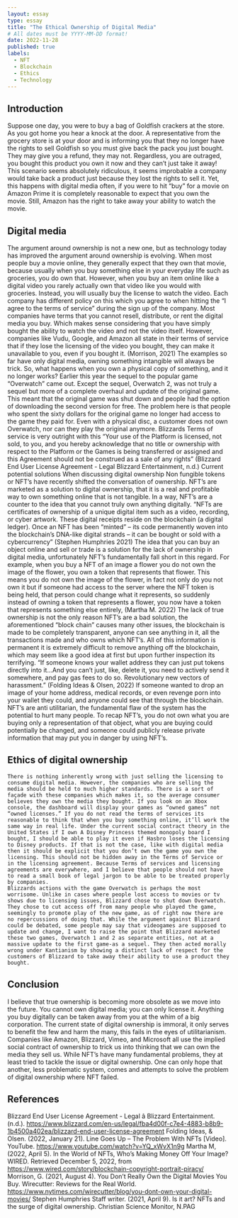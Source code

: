 ```yaml
---
layout: essay
type: essay
title: "The Ethical Ownership of Digital Media"
# All dates must be YYYY-MM-DD format!
date: 2022-11-28
published: true
labels:
  - NFT
  - Blockchain 
  - Ethics
  - Technology
---
```

## Introduction

Suppose one day, you were to buy a bag of Goldfish crackers at the store. As you got home you hear a knock at the door. A representative from the grocery store is at your door and is informing you that they no longer have the rights to sell Goldfish so you must give back the pack you just bought. They may give you a refund, they may not. Regardless, you are outraged, you bought this product you own it now and they can’t just take it away! This scenario seems absolutely ridiculous, it seems improbable a company would take back a product just because they lost the rights to sell it. Yet, this happens with digital media often, if you were to hit “buy” for a movie on Amazon Prime it is completely reasonable to expect that you own the movie. Still, Amazon has the right to take away your ability to watch the movie. 
## Digital media 
The argument around ownership is not a new one, but as technology today has improved the argument around ownership is evolving. When most people buy a movie online, they generally expect that they own that movie, because usually when you buy something else in your everyday life such as groceries, you do own that. However, when you buy an item online like a digital video you rarely actually own that video like you would with groceries. Instead, you will usually buy the license to watch the video. Each company has different policy on this which you agree to when hitting the “I agree to the terms of service” during the sign up of the company. Most companies have terms that you cannot resell, distribute, or rent the digital media you buy. Which makes sense considering that you have simply bought the ability to watch the video and not the video itself. However, companies like Vudu, Google, and Amazon all state in their terms of service that if they lose the licensing of the video you bought, they can make it unavailable to you, even if you bought it. (Morrison, 2021)
    The examples so far have only digital media, owning something intangible will always be trick. So, what happens when you own a physical copy of something, and it no longer works? Earlier this year the sequel to the popular game “Overwatch” came out. Except the sequel, Overwatch 2, was not truly a sequel but more of a complete overhaul and update of the original game. This meant that the original game was shut down and people had the option of downloading the second version for free. The problem here is that people who spent the sixty dollars for the original game no longer had access to the game they paid for. Even with a physical disc, a customer does not own Overwatch, nor can they play the original anymore. Blizzards Terms of service is very outright with this “Your use of the Platform is licensed, not sold, to you, and you hereby acknowledge that no title or ownership with respect to the Platform or the Games is being transferred or assigned and this Agreement should not be construed as a sale of any rights” (Blizzard End User License Agreement - Legal Blizzard Entertainment, n.d.)
Current potential solutions
When discussing digital ownership Non fungible tokens or NFT’s have recently shifted the conversation of ownership. NFT’s are marketed as a solution to digital ownership, that it is a real and profitable way to own something online that is not tangible. In a way, NFT’s are a counter to the idea that you cannot truly own anything digitally. “NFTs are certificates of ownership of a unique digital item such as a video, recording, or cyber artwork. These digital receipts reside on the blockchain (a digital ledger). Once an NFT has been “minted” – its code permanently woven into the blockchain’s DNA-like digital strands – it can be bought or sold with a cybercurrency” (Stephen Humphries 2021) The idea that you can buy an object online and sell or trade is a solution for the lack of ownership in digital media, unfortunately NFT’s fundamentally fall short in this regard. For example, when you buy a NFT of an image a flower you do not own the image of the flower, you own a token that represents that flower. This means you do not own the image of the flower, in fact not only do you not own it but if someone had access to the server where the NFT token is being held, that person could change what it represents, so suddenly instead of owning a token that represents a flower, you now have a token that represents something else entirely, (Martha M. 2022) 
The lack of true ownership is not the only reason NFT’s are a bad solution, the aforementioned “block chain” causes many other issues, the blockchain is made to be completely transparent, anyone can see anything in it, all the transactions made and who owns which NFT’s. All of this information is permanent it is extremely difficult to remove anything off the blockchain, which may seem like a good idea at first but upon further inspection its terrifying. “If someone knows your wallet address they can just put tokens directly into it…And you can’t just, like, delete it, you need to actively send it somewhere, and pay gas fees to do so. Revolutionary new vectors of harassment.” (Folding Ideas & Olsen, 2022) If someone wanted to drop an image of your home address, medical records, or even revenge porn into your wallet they could, and anyone could see that through the blockchain. NFT’s are anti utilitarian, the fundamental flaw of the system has the potential to hurt many people. To recap NFT’s, you do not own what you are buying only a representation of that object, what you are buying could potentially be changed, and someone could publicly release private information that may put you in danger by using NFT’s.

## Ethics of digital ownership
	There is nothing inherently wrong with just selling the licensing to consume digital media. However, the companies who are selling the media should be held to much higher standards. There is a sort of façade with these companies which makes it, so the average consumer believes they own the media they bought. If you look on an Xbox console, the dashboard will display your games as “owned games” not “owned licenses.” If you do not read the terms of services its reasonable to think that when you buy something online, it’ll work the same way in real life. Under the current social contract theory in the United States if I own A Disney Princess themed monopoly board I bought, I should be able to play it even if Hasbro loses the licensing to Disney products. If that is not the case, like with digital media then it should be explicit that you don’t own the game you own the licensing. This should not be hidden away in the Terms of Service or in the licensing agreement. Because Terms of services and licensing agreements are everywhere, and I believe that people should not have to read a small book of legal jargon to be able to be treated properly by companies. 
	Blizzards actions with the game Overwatch is perhaps the most worrisome. Unlike in cases where people lost access to movies or tv shows due to licensing issues, Blizzard chose to shut down Overwatch. They chose to cut access off from many people who played the game, seemingly to promote play of the new game, as of right now there are no repercussions of doing that. While the argument against Blizzard could be debated, some people may say that videogames are supposed to update and change, I want to raise the point that Blizzard marketed these two games, Overwatch 1 and 2 as separate entities, not at a massive update to the first game-as a sequel. They then acted morally wrong under Kantianism by showing a distinct lack of respect for the customers of Blizzard to take away their ability to use a product they bought. 
## Conclusion
I believe that true ownership is becoming more obsolete as we move into the future. You cannot own digital media; you can only license it. Anything you buy digitally can be taken away from you at the whim of a big corporation. The current state of digital ownership is immoral, it only serves to benefit the few and harm the many, this fails in the eyes of utilitarianism. Companies like Amazon, Blizzard, Vimeo, and Microsoft all use the implied social contract of ownership to trick us into thinking that we can own the media they sell us. While NFT’s have many fundamental problems, they at least tried to tackle the issue or digital ownership. One can only hope that another, less problematic system, comes and attempts to solve the problem of digital ownership where NFT failed.


## References
Blizzard End User License Agreement - Legal â Blizzard Entertainment. (n.d.). https://www.blizzard.com/en-us/legal/fba4d00f-c7e4-4883-b8b9-1b4500a402ea/blizzard-end-user-license-agreement
Folding Ideas, & Olsen. (2022, January 21). Line Goes Up – The Problem With NFTs [Video]. YouTube. https://www.youtube.com/watch?v=YQ_xWvX1n9g
Martha M, (2022, April 5). In the World of NFTs, Who’s Making Money Off Your Image? WIRED. Retrieved December 5, 2022, from https://www.wired.com/story/blockchain-copyright-portrait-piracy/
Morrison, G. (2021, August 4). You Don’t Really Own the Digital Movies You Buy. Wirecutter: Reviews for the Real World. https://www.nytimes.com/wirecutter/blog/you-dont-own-your-digital-movies/
Stephen Humphries Staff writer. (2021, April 9). Is it art? NFTs and the surge of digital ownership. Christian Science Monitor, N.PAG





